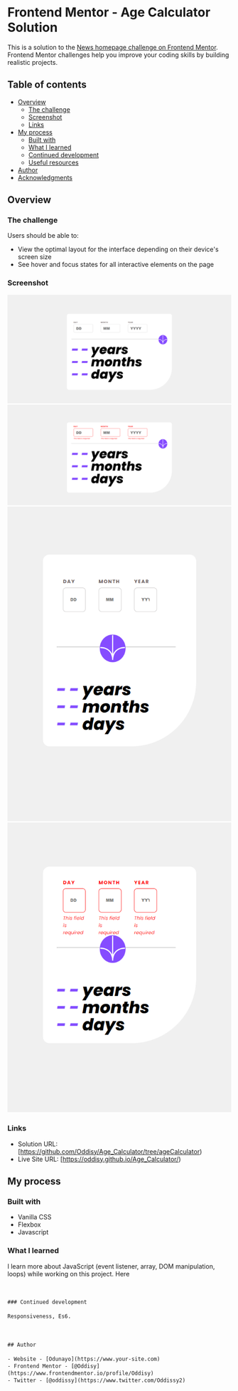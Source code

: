 # Frontend Mentor - Age Calculator Solution

This is a solution to the [News homepage challenge on Frontend Mentor](https://www.frontendmentor.io/challenges/news-homepage-H6SWTa1MFl). Frontend Mentor challenges help you improve your coding skills by building realistic projects. 

## Table of contents

- [Overview](#overview)
  - [The challenge](#the-challenge)
  - [Screenshot](#screenshot)
  - [Links](#links)
- [My process](#my-process)
  - [Built with](#built-with)
  - [What I learned](#what-i-learned)
  - [Continued development](#continued-development)
  - [Useful resources](#useful-resources)
- [Author](#author)
- [Acknowledgments](#acknowledgments)

## Overview

### The challenge

Users should be able to:

- View the optimal layout for the interface depending on their device's screen size
- See hover and focus states for all interactive elements on the page

### Screenshot

![](./images/Age-Calculator%20Image.png)
![](./images/Age-Calculator-error.png)
![](./images/Age-Calculator-mobile-responsive.png)
![](.//images/Age-Calculator-Mobile-Error.png)


### Links

- Solution URL: [https://github.com/Oddisy/Age_Calculator/tree/ageCalculator)
- Live Site URL: [https://oddisy.github.io/Age_Calculator/)

## My process

### Built with

- Vanilla CSS 
- Flexbox
- Javascript



### What I learned
I learn more about JavaScript (event listener, array, DOM manipulation, loops) while working on this project.
Here 


```


### Continued development

Responsiveness, Es6.



## Author

- Website - [Odunayo](https://www.your-site.com)
- Frontend Mentor - [@Oddisy](https://www.frontendmentor.io/profile/Oddisy)
- Twitter - [@oddissy](https://www.twitter.com/Oddissy2)


